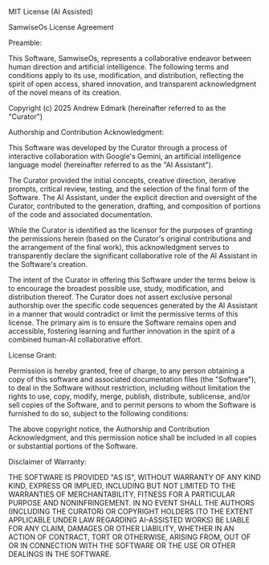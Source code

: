 MIT License (AI Assisted)

SamwiseOs License Agreement

Preamble:

This Software, SamwiseOs, represents a collaborative endeavor between human direction and artificial intelligence. The following terms and conditions apply to its use, modification, and distribution, reflecting the spirit of open access, shared innovation, and transparent acknowledgment of the novel means of its creation.

Copyright (c) 2025 Andrew Edmark (hereinafter referred to as the "Curator")

Authorship and Contribution Acknowledgment:

This Software was developed by the Curator through a process of interactive collaboration with Google's Gemini, an artificial intelligence language model (hereinafter referred to as the "AI Assistant").

The Curator provided the initial concepts, creative direction, iterative prompts, critical review, testing, and the selection of the final form of the Software. The AI Assistant, under the explicit direction and oversight of the Curator, contributed to the generation, drafting, and composition of portions of the code and associated documentation.

While the Curator is identified as the licensor for the purposes of granting the permissions herein (based on the Curator's original contributions and the arrangement of the final work), this acknowledgment serves to transparently declare the significant collaborative role of the AI Assistant in the Software's creation.

The intent of the Curator in offering this Software under the terms below is to encourage the broadest possible use, study, modification, and distribution thereof. The Curator does not assert exclusive personal authorship over the specific code sequences generated by the AI Assistant in a manner that would contradict or limit the permissive terms of this license. The primary aim is to ensure the Software remains open and accessible, fostering learning and further innovation in the spirit of a combined human-AI collaborative effort.

License Grant:

Permission is hereby granted, free of charge, to any person obtaining a copy of this software and associated documentation files (the "Software"), to deal in the Software without restriction, including without limitation the rights to use, copy, modify, merge, publish, distribute, sublicense, and/or sell copies of the Software, and to permit persons to whom the Software is furnished to do so, subject to the following conditions:

The above copyright notice, the Authorship and Contribution Acknowledgment, and this permission notice shall be included in all copies or substantial portions of the Software.

Disclaimer of Warranty:

THE SOFTWARE IS PROVIDED "AS IS", WITHOUT WARRANTY OF ANY KIND KIND, EXPRESS OR IMPLIED, INCLUDING BUT NOT LIMITED TO THE WARRANTIES OF MERCHANTABILITY, FITNESS FOR A PARTICULAR PURPOSE AND NONINFRINGEMENT. IN NO EVENT SHALL THE AUTHORS (INCLUDING THE CURATOR) OR COPYRIGHT HOLDERS (TO THE EXTENT APPLICABLE UNDER LAW REGARDING AI-ASSISTED WORKS) BE LIABLE FOR ANY CLAIM, DAMAGES OR OTHER LIABILITY, WHETHER IN AN ACTION OF CONTRACT, TORT OR OTHERWISE, ARISING FROM, OUT OF OR IN CONNECTION WITH THE SOFTWARE OR THE USE OR OTHER DEALINGS IN THE SOFTWARE.
